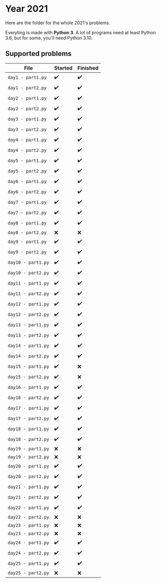 # Year 2021

Here are the folder for the whole 2021's problems.

Everyting is made with **Python 3**. A lot of programs need at least Python 3.6, but for some, you'll need Python 3.10.

## Supported problems

| File               | Started            | Finished           |
|--------------------|--------------------|--------------------|
| `day1 - part1.py`  | :heavy_check_mark: | :heavy_check_mark: |
| `day1 - part2.py`  | :heavy_check_mark: | :heavy_check_mark: |
| `day2 - part1.py`  | :heavy_check_mark: | :heavy_check_mark: |
| `day2 - part2.py`  | :heavy_check_mark: | :heavy_check_mark: |
| `day3 - part1.py`  | :heavy_check_mark: | :heavy_check_mark: |
| `day3 - part2.py`  | :heavy_check_mark: | :heavy_check_mark: |
| `day4 - part1.py`  | :heavy_check_mark: | :heavy_check_mark: |
| `day4 - part2.py`  | :heavy_check_mark: | :heavy_check_mark: |
| `day5 - part1.py`  | :heavy_check_mark: | :heavy_check_mark: |
| `day5 - part2.py`  | :heavy_check_mark: | :heavy_check_mark: |
| `day6 - part1.py`  | :heavy_check_mark: | :heavy_check_mark: |
| `day6 - part2.py`  | :heavy_check_mark: | :heavy_check_mark: |
| `day7 - part1.py`  | :heavy_check_mark: | :heavy_check_mark: |
| `day7 - part2.py`  | :heavy_check_mark: | :heavy_check_mark: |
| `day8 - part1.py`  | :heavy_check_mark: | :heavy_check_mark: |
| `day8 - part2.py`  | :x:                | :x:                |
| `day9 - part1.py`  | :heavy_check_mark: | :heavy_check_mark: |
| `day9 - part2.py`  | :heavy_check_mark: | :heavy_check_mark: |
| `day10 - part1.py` | :heavy_check_mark: | :heavy_check_mark: |
| `day10 - part2.py` | :heavy_check_mark: | :heavy_check_mark: |
| `day11 - part1.py` | :heavy_check_mark: | :heavy_check_mark: |
| `day11 - part2.py` | :heavy_check_mark: | :heavy_check_mark: |
| `day12 - part1.py` | :heavy_check_mark: | :heavy_check_mark: |
| `day12 - part2.py` | :heavy_check_mark: | :heavy_check_mark: |
| `day13 - part1.py` | :heavy_check_mark: | :heavy_check_mark: |
| `day13 - part2.py` | :heavy_check_mark: | :heavy_check_mark: |
| `day14 - part1.py` | :heavy_check_mark: | :heavy_check_mark: |
| `day14 - part2.py` | :heavy_check_mark: | :heavy_check_mark: |
| `day15 - part1.py` | :heavy_check_mark: | :x:                |
| `day15 - part2.py` | :heavy_check_mark: | :x:                |
| `day16 - part1.py` | :heavy_check_mark: | :heavy_check_mark: |
| `day16 - part2.py` | :heavy_check_mark: | :heavy_check_mark: |
| `day17 - part1.py` | :heavy_check_mark: | :heavy_check_mark: |
| `day17 - part2.py` | :heavy_check_mark: | :heavy_check_mark: |
| `day18 - part1.py` | :heavy_check_mark: | :heavy_check_mark: |
| `day18 - part2.py` | :heavy_check_mark: | :heavy_check_mark: |
| `day19 - part1.py` | :x:                | :x:                |
| `day19 - part2.py` | :x:                | :x:                |
| `day20 - part1.py` | :heavy_check_mark: | :heavy_check_mark: |
| `day20 - part2.py` | :heavy_check_mark: | :heavy_check_mark: |
| `day21 - part1.py` | :heavy_check_mark: | :heavy_check_mark: |
| `day21 - part2.py` | :heavy_check_mark: | :heavy_check_mark: |
| `day22 - part1.py` | :heavy_check_mark: | :heavy_check_mark: |
| `day22 - part2.py` | :x:                | :x:                |
| `day23 - part1.py` | :x:                | :x:                |
| `day23 - part2.py` | :x:                | :x:                |
| `day24 - part1.py` | :heavy_check_mark: | :heavy_check_mark: |
| `day24 - part2.py` | :heavy_check_mark: | :heavy_check_mark: |
| `day25 - part1.py` | :heavy_check_mark: | :heavy_check_mark: |
| `day25 - part2.py` | :x:                | :x:                |